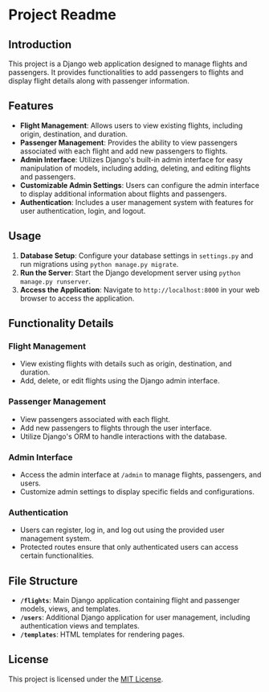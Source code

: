 # Project Readme

## Introduction
This project is a Django web application designed to manage flights and passengers. It provides functionalities to add passengers to flights and display flight details along with passenger information.

## Features
- **Flight Management**: Allows users to view existing flights, including origin, destination, and duration.
- **Passenger Management**: Provides the ability to view passengers associated with each flight and add new passengers to flights.
- **Admin Interface**: Utilizes Django's built-in admin interface for easy manipulation of models, including adding, deleting, and editing flights and passengers.
- **Customizable Admin Settings**: Users can configure the admin interface to display additional information about flights and passengers.
- **Authentication**: Includes a user management system with features for user authentication, login, and logout.

## Usage
1. **Database Setup**: Configure your database settings in `settings.py` and run migrations using `python manage.py migrate`.
2. **Run the Server**: Start the Django development server using `python manage.py runserver`.
3. **Access the Application**: Navigate to `http://localhost:8000` in your web browser to access the application.

## Functionality Details
### Flight Management
- View existing flights with details such as origin, destination, and duration.
- Add, delete, or edit flights using the Django admin interface.

### Passenger Management
- View passengers associated with each flight.
- Add new passengers to flights through the user interface.
- Utilize Django's ORM to handle interactions with the database.

### Admin Interface
- Access the admin interface at `/admin` to manage flights, passengers, and users.
- Customize admin settings to display specific fields and configurations.

### Authentication
- Users can register, log in, and log out using the provided user management system.
- Protected routes ensure that only authenticated users can access certain functionalities.

## File Structure
- **`/flights`**: Main Django application containing flight and passenger models, views, and templates.
- **`/users`**: Additional Django application for user management, including authentication views and templates.
- **`/templates`**: HTML templates for rendering pages.

## License
This project is licensed under the [MIT License](LICENSE).
